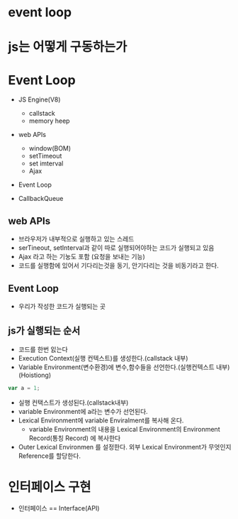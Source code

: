 # event loop

# js는 어떻게 구동하는가

# Event Loop

- JS Engine(V8)

  - callstack
  - memory heep

- web APIs

  - window(BOM)
  - setTimeout
  - set imterval
  - Ajax

- Event Loop
- CallbackQueue

## web APIs

- 브라우저가 내부적으로 실행하고 있는 스레드
- serTineout, setInterval과 같이 따로 실행되어야하는 코드가 실행되고 있음
- Ajax 라고 하는 기눙도 포함 (요청을 보내는 기능)
- 코드를 실행함에 있어서 기다리는것을 동기, 안기다리는 것을 비동기라고 한다.

## Event Loop

- 우리가 작성한 코드가 실행되는 곳

## js가 실행되는 순서

- 코드를 한번 잀는다
- Execution Context(실행 컨텍스트)를 생성한다.(callstack 내부)
- Variable Environment(변수환경)에 변수,함수들을 선언한다.(실행컨텍스트 내부)(Hoistiong)

```javascript
var a = 1;
```

- 실행 컨택스트가 생성된다.(callstack내부)
- variable Environment에 a라는 변수가 선언된다.
- Lexical Environment에 variable Enviralment를 복사해 온다.
  - variable Environment의 내용을 Lexical Environment의 Environment Record(통칭 Record) 에 복사한다
- Outer Lexical Environmen 를 설정한다.
  외부 Lexical Environment가 무엇인지 Reference를 할당한다.

# 인터페이스 구현

- 인터페이스 == Interface(API)
